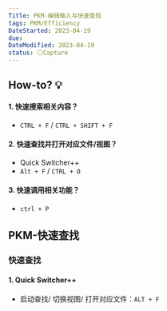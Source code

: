 ```yaml
---
Title: PKM-编辑输入与快速查找
tags: PKM/Efficiency
DateStarted: 2023-04-19
due:
DateModified: 2023-04-19
status: ⚪Capture
---
```


## How-to? 💡

#### 1. 快速搜索相关内容？

- `CTRL + F` / `CTRL + SHIFT + F`

#### 2. 快速查找并打开对应文件/视图？

- Quick Switcher++
- `Alt + F` / `CTRL + O`

#### 3. 快速调用相关功能？

- `ctrl + P`

## PKM-快速查找

### 快速查找

#### 1. Quick Switcher++

- 启动查找/ 切换视图/ 打开对应文件：`ALT + F`
